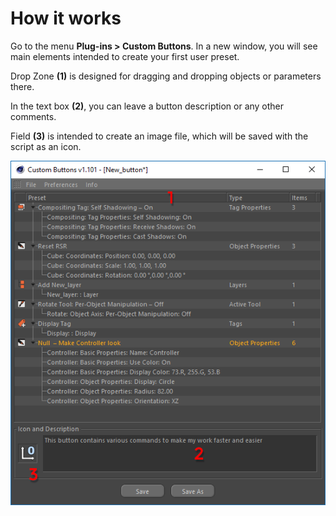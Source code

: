 # How it works

Go to the menu **Plug-ins &gt; Custom Buttons**. In a new window, you will see main elements intended to create your first user preset.

Drop Zone **\(1\)** is designed for dragging and dropping objects or parameters there.

In the text box **\(2\)**, you can leave a button description or any other comments.

Field **\(3\)** is intended to create an image file, which will be saved with the script as an icon.

![](../.gitbook/assets/1045.png)


